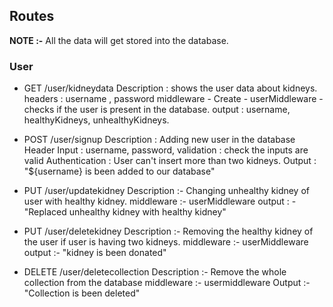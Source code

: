 ## Routes

**NOTE :-** All the data will get stored into the database.
### User
- GET /user/kidneydata
	Description : shows the user data about kidneys.
	headers : username , password
	middleware - Create - userMiddleware - checks if the user is present in the database. 
	output : username, healthyKidneys, unhealthyKidneys.

- POST /user/signup 
	Description : Adding new user in the database
	Header Input : username, password,
	validation : check the inputs are valid
	Authentication : User can't insert more than two kidneys.
	Output : "${username} is been added to our database"

- PUT /user/updatekidney
	Description :- Changing unhealthy kidney of user with healthy kidney.
	middleware :- userMiddleware
	output : - "Replaced unhealthy kidney with healthy kidney"

- PUT /user/deletekidney
	Description :- Removing the healthy kidney of the user if user is having two kidneys.
	middleware :- userMiddleware
	output :- "kidney is been donated"

- DELETE /user/deletecollection
	Description :- Remove the whole collection from the database
	middleware :- usermiddleware
	Output :- "Collection is been deleted"
	


